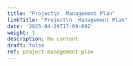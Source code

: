 ```yaml
---
title: "Project\n  Management Plan"
linkTitle: "Project\n  Management Plan"
date: '2025-04-29T17:09:00Z'
weight: 1
description: No content
draft: false
ref: project-management-plan
---
```


